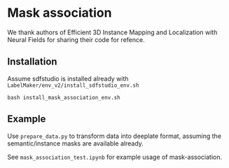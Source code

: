 # Mask association
We thank authors of Efficient 3D Instance Mapping and Localization with Neural Fields for sharing their code for refence.

## Installation

Assume sdfstudio is installed already with `LabelMaker/env_v2/install_sdfstudio_env.sh`

```bash install_mask_association_env.sh```

## Example
Use ```prepare_data.py``` to transform data into deeplate format, assuming the semantic/instance masks are available already.

See ```mask_association_test.ipynb``` for example usage of mask-association.


